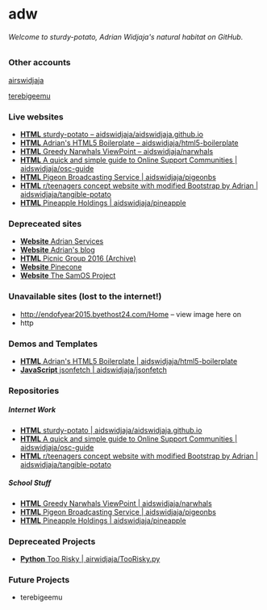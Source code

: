 # adw
###### Welcome to sturdy-potato, Adrian Widjaja's natural habitat on GitHub.

### Other accounts 

[airswidjaja](https://github.com/airswidjaja)

[terebigeemu](https://github.com/terebigeemu)

### Live websites

* [**HTML** sturdy-potato – aidswidjaja/aidswidjaja.github.io](https://aidswidjaja.github.io)
* [**HTML** Adrian's HTML5 Boilerplate – aidswidjaja/html5-boilerplate](https://adw-boilerplate.netlify.com)
* [**HTML** Greedy Narwhals ViewPoint – aidswidjaja/narwhals](https://aidswidjaja.github.io/narwhals)
* [**HTML** A quick and simple guide to Online Support Communities | aidswidjaja/osc-guide](https://aidswidjaja.github.io/osc-guide)
* [**HTML** Pigeon Broadcasting Service | aidswidjaja/pigeonbs](https://aidswidjaja.github.io/pigeonbs)
* [**HTML** r/teenagers concept website with modified Bootstrap by Adrian | aidswidjaja/tangible-potato](https://aidswidjaja.github.io/tangible-potato)
* [**HTML** Pineapple Holdings | aidswidjaja/pineapple](https://aidswidjaja.github.io/pineapple)

### Depreceated sites

* [**Website** Adrian Services](http://adrianservices.weebly.com/)
* [**Website** Adrian's blog](http://blogspotadrian.weebly.com/)
* [**HTML** Picnic Group 2016 (Archive)](https://web.archive.org/web/20161110202519/http://picnic-group.000webhostapp.com/)
* [**Website** Pinecone](http://pineconereads.weebly.com/)
* [**Website** The SamOS Project](https://samosdevelopment.wordpress.com/)

### Unavailable sites (lost to the internet!)

* http://endofyear2015.byethost24.com/Home – view image here on 
* http


### Demos and Templates

* [**HTML** Adrian's HTML5 Boilerplate | aidswidjaja/html5-boilerplate](https://github.com/aidswidjaja/html5-boilerplate)
* [**JavaScript** jsonfetch | aidswidjaja/jsonfetch](https://github.com/aidswidjaja/jsonfetch)

### Repositories

##### Internet Work

* [**HTML** sturdy-potato | aidswidjaja/aidswidjaja.github.io](https://github.com/aidswidjaja/aidswidjaja.github.io)
* [**HTML** A quick and simple guide to Online Support Communities | aidswidjaja/osc-guide](https://github.com/aidswidjaja/osc-guide)
* [**HTML** r/teenagers concept website with modified Bootstrap by Adrian | aidswidjaja/tangible-potato](https://github.com/aidswidjaja/tangible-potato)

##### School Stuff

* [**HTML** Greedy Narwhals ViewPoint | aidswidjaja/narwhals](https://github.com/aidswidjaja/narwhals)
* [**HTML** Pigeon Broadcasting Service | aidswidjaja/pigeonbs](https://github.com/aidswidjaja/pigeonbs)
* [**HTML** Pineapple Holdings | aidswidjaja/pineapple](https://github.com/aidswidjaja/pineapple)

### Depreceated Projects

* [**Python** Too Risky | airwidjaja/TooRisky.py](https://github.com/airswidjaja/TooRisky.py)

### Future Projects

* terebigeemu
